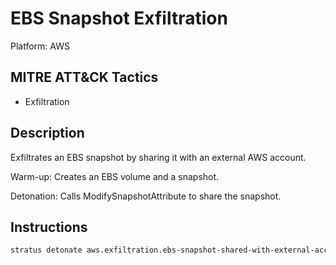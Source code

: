 # EBS Snapshot Exfiltration

Platform: AWS

## MITRE ATT&CK Tactics

- Exfiltration

## Description


Exfiltrates an EBS snapshot by sharing it with an external AWS account.

Warm-up: Creates an EBS volume and a snapshot.

Detonation: Calls ModifySnapshotAttribute to share the snapshot.


## Instructions

```bash title="Detonate me!"
stratus detonate aws.exfiltration.ebs-snapshot-shared-with-external-account
```